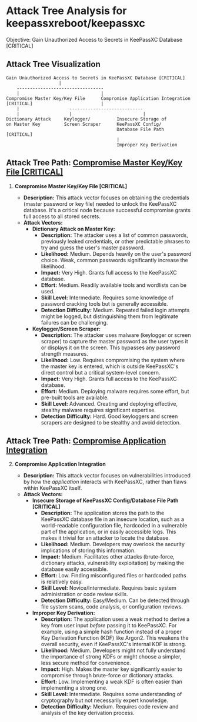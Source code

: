 # Attack Tree Analysis for keepassxreboot/keepassxc

Objective: Gain Unauthorized Access to Secrets in KeePassXC Database [CRITICAL]

## Attack Tree Visualization

```
Gain Unauthorized Access to Secrets in KeePassXC Database [CRITICAL]
                    |
    ---------------------------------
    |                               |
Compromise Master Key/Key File      Compromise Application Integration
[CRITICAL]                          |
    |                   ----------------------------
    |                   |                           |
Dictionary Attack     Keylogger/          Insecure Storage of
on Master Key         Screen Scraper      KeePassXC Config/
                                          Database File Path [CRITICAL]
                                          |
                                          Improper Key Derivation
```

## Attack Tree Path: [Compromise Master Key/Key File [CRITICAL]](./attack_tree_paths/compromise_master_keykey_file__critical_.md)

1.  **Compromise Master Key/Key File [CRITICAL]**

    *   **Description:** This attack vector focuses on obtaining the credentials (master password or key file) needed to unlock the KeePassXC database.  It's a critical node because successful compromise grants full access to all stored secrets.
    *   **Attack Vectors:**
        *   **Dictionary Attack on Master Key:**
            *   **Description:** The attacker uses a list of common passwords, previously leaked credentials, or other predictable phrases to try and guess the user's master password.
            *   **Likelihood:** Medium. Depends heavily on the user's password choice. Weak, common passwords significantly increase the likelihood.
            *   **Impact:** Very High. Grants full access to the KeePassXC database.
            *   **Effort:** Medium. Readily available tools and wordlists can be used.
            *   **Skill Level:** Intermediate. Requires some knowledge of password cracking tools but is generally accessible.
            *   **Detection Difficulty:** Medium. Repeated failed login attempts might be logged, but distinguishing them from legitimate failures can be challenging.
        *   **Keylogger/Screen Scraper:**
            *   **Description:** The attacker uses malware (keylogger or screen scraper) to capture the master password as the user types it or displays it on the screen. This bypasses any password strength measures.
            *   **Likelihood:** Low. Requires compromising the system where the master key is entered, which is outside KeePassXC's direct control but a critical system-level concern.
            *   **Impact:** Very High. Grants full access to the KeePassXC database.
            *   **Effort:** Medium. Deploying malware requires some effort, but pre-built tools are available.
            *   **Skill Level:** Advanced. Creating and deploying effective, stealthy malware requires significant expertise.
            *   **Detection Difficulty:** Hard. Good keyloggers and screen scrapers are designed to be stealthy and avoid detection.

## Attack Tree Path: [Compromise Application Integration](./attack_tree_paths/compromise_application_integration.md)

2.  **Compromise Application Integration**

    *   **Description:** This attack vector focuses on vulnerabilities introduced by how the *application* interacts with KeePassXC, rather than flaws within KeePassXC itself.
    *   **Attack Vectors:**
        *   **Insecure Storage of KeePassXC Config/Database File Path [CRITICAL]**
            *   **Description:** The application stores the path to the KeePassXC database file in an insecure location, such as a world-readable configuration file, hardcoded in a vulnerable part of the application, or in easily accessible logs. This makes it trivial for an attacker to locate the database.
            *   **Likelihood:** Medium. Developers may overlook the security implications of storing this information.
            *   **Impact:** Medium. Facilitates other attacks (brute-force, dictionary attacks, vulnerability exploitation) by making the database easily accessible.
            *   **Effort:** Low. Finding misconfigured files or hardcoded paths is relatively easy.
            *   **Skill Level:** Novice/Intermediate. Requires basic system administration or code review skills.
            *   **Detection Difficulty:** Easy/Medium. Can be detected through file system scans, code analysis, or configuration reviews.
        *   **Improper Key Derivation:**
            *   **Description:** The application uses a weak method to derive a key from user input *before* passing it to KeePassXC. For example, using a simple hash function instead of a proper Key Derivation Function (KDF) like Argon2. This weakens the overall security, even if KeePassXC's internal KDF is strong.
            *   **Likelihood:** Medium. Developers might not fully understand the importance of strong KDFs or might choose a simpler, less secure method for convenience.
            *   **Impact:** High. Makes the master key significantly easier to compromise through brute-force or dictionary attacks.
            *   **Effort:** Low. Implementing a weak KDF is often easier than implementing a strong one.
            *   **Skill Level:** Intermediate. Requires some understanding of cryptography but not necessarily expert knowledge.
            *   **Detection Difficulty:** Medium. Requires code review and analysis of the key derivation process.


